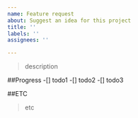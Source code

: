 ```yaml
---
name: Feature request
about: Suggest an idea for this project
title: ''
labels: ''
assignees: ''

---
```


>description

##Progress
-[] todo1
-[] todo2
-[] todo3

##ETC
>etc
